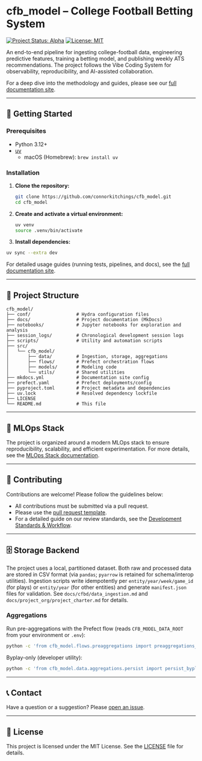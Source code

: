 # cfb_model – College Football Betting System

[![Project Status: Alpha](https://www.repostatus.org/badges/latest/alpha.svg)](https://www.repostatus.org/#alpha)
[![License: MIT](https://img.shields.io/badge/License-MIT-yellow.svg)](https://opensource.org/licenses/MIT)

An end-to-end pipeline for ingesting college-football data, engineering predictive features,
training a betting model, and publishing weekly ATS recommendations. The project follows the Vibe
Coding System for observability, reproducibility, and AI-assisted collaboration.

For a deep dive into the methodology and guides, please see our [full documentation site](./docs/index.md).

---

## 🚀 Getting Started

### Prerequisites

- Python 3.12+
- [uv](https://github.com/astral-sh/uv)
  - macOS (Homebrew): `brew install uv`

### Installation

1. **Clone the repository:**

   ```bash
   git clone https://github.com/connorkitchings/cfb_model.git
   cd cfb_model
   ```

2. **Create and activate a virtual environment:**

   ```bash
   uv venv
   source .venv/bin/activate
   ```

3. **Install dependencies:**

```bash
uv sync --extra dev
```

For detailed usage guides (running tests, pipelines, and docs), see the
[full documentation site](./docs/index.md).

---

## 📂 Project Structure

```text
cfb_model/
├── conf/                 # Hydra configuration files
├── docs/                 # Project documentation (MkDocs)
├── notebooks/            # Jupyter notebooks for exploration and analysis
├── session_logs/         # Chronological development session logs
├── scripts/              # Utility and automation scripts
├── src/
│   └── cfb_model/
│       ├── data/         # Ingestion, storage, aggregations
│       ├── flows/        # Prefect orchestration flows
│       ├── models/       # Modeling code
│       └── utils/        # Shared utilities
├── mkdocs.yml            # Documentation site config
├── prefect.yaml          # Prefect deployments/config
├── pyproject.toml        # Project metadata and dependencies
├── uv.lock               # Resolved dependency lockfile
├── LICENSE
└── README.md             # This file
```

---

## 🤖 MLOps Stack

The project is organized around a modern MLOps stack to ensure reproducibility, scalability, and efficient experimentation. For more details, see the [MLOps Stack documentation](./docs/project_org/mlops_stack.md).

---

## 🤝 Contributing

Contributions are welcome! Please follow the guidelines below:

- All contributions must be submitted via a pull request.
- Please use the [pull request template](./.github/pull_request_template.md).
- For a detailed guide on our review standards, see the [Development Standards & Workflow](./docs/project_org/development_standards.md).

---

## 🗄️ Storage Backend

The project uses a local, partitioned dataset. Both raw and processed data are stored in CSV format
(via `pandas`; `pyarrow` is retained for schema/interop utilities).
Ingestion scripts write idempotently per `entity/year/week/game_id` (for plays) or `entity/year`
(for other entities) and generate `manifest.json` files for validation.
See `docs/cfbd/data_ingestion.md` and `docs/project_org/project_charter.md` for details.

### Aggregations

Run pre-aggregations with the Prefect flow (reads `CFB_MODEL_DATA_ROOT` from your environment or `.env`):

```bash
python -c 'from cfb_model.flows.preaggregations import preaggregations_flow as f; f(year=2024)'
```

Byplay-only (developer utility):

```bash
python -c 'from cfb_model.data.aggregations.persist import persist_byplay_only as f; f(year=2024)'
```

---

## 📞 Contact

Have a question or a suggestion? Please [open an issue](https://github.com/connorkitchings/cfb_model/issues).

---

## 📄 License

This project is licensed under the MIT License. See the [LICENSE](LICENSE) file for details.
